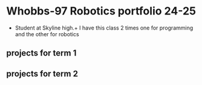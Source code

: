 # Whobbs-97 Robotics portfolio 24-25
+ Student at Skyline high.+ I have this class 2 times one for programming and the other for robotics

## projects for term 1

## projects for term 2
